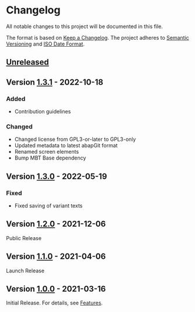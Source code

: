 # Changelog

All notable changes to this project will be documented in this file.

The format is based on [Keep a Changelog](https://keepachangelog.com/en/1.0.0/).
The project adheres to [Semantic Versioning](https://semver.org/spec/v2.0.0.html)
and [ISO Date Format](https://www.iso.org/iso-8601-date-and-time-format.html).

## [Unreleased]

## Version [1.3.1] - 2022-10-18

### Added

- Contribution guidelines

### Changed

- Changed license from GPL3-or-later to GPL3-only
- Updated metadata to latest abapGit format
- Renamed screen elements
- Bump MBT Base dependency

## Version [1.3.0] - 2022-05-19

### Fixed

- Fixed saving of variant texts

## Version [1.2.0] - 2021-12-06

Public Release

## Version [1.1.0] - 2021-04-06

Launch Release

## Version [1.0.0] - 2021-03-16

Initial Release. For details, see [Features](https://marcbernardtools.com/docs/mbt-listcube/features).


[Unreleased]: https://github.com/Marc-Bernard-Tools/MBT-Listcube/compare/1.3.1...main
[1.3.1]: https://github.com/Marc-Bernard-Tools/MBT-Listcube/compare/1.3.0...1.3.1
[1.3.0]: https://github.com/Marc-Bernard-Tools/MBT-Listcube/compare/1.2.0...1.3.0
[1.2.0]: https://github.com/Marc-Bernard-Tools/MBT-Listcube/compare/1.1.0...1.2.0
[1.1.0]: https://github.com/Marc-Bernard-Tools/MBT-Listcube/compare/1.0.0...1.1.0
[1.0.0]: https://github.com/Marc-Bernard-Tools/MBT-Listcube/releases/tag/1.0.0
